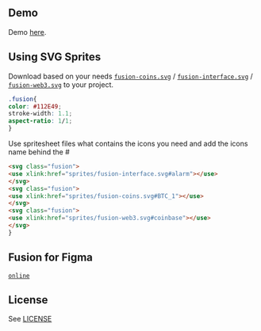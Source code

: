 Demo
----
Demo [here](https://fusion.li).


Using SVG Sprites
----

Download based on your needs [`fusion-coins.svg`](sprites/fusion-coins.svg) / [`fusion-interface.svg`](sprites/fusion-interface.svg) / [`fusion-web3.svg`](sprites/fusion-web3.svg) to your project.

```css
.fusion{
color: #112E49;
stroke-width: 1.1;
aspect-ratio: 1/1;
}
```

Use spritesheet files what contains the icons you need and add the icons name behind the #

```html
<svg class="fusion">
<use xlink:href="sprites/fusion-interface.svg#alarm"></use>
</svg>
<svg class="fusion">
<use xlink:href="sprites/fusion-coins.svg#BTC_1"></use>
</svg>
<svg class="fusion">
<use xlink:href="sprites/fusion-web3.svg#coinbase"></use>
</svg>
}
```


Fusion for Figma
----
[`online`](https://www.figma.com/file/SQPTWYnxQv3188UUmKBPIv/fusion)

License
----
See [LICENSE](LICENSE)